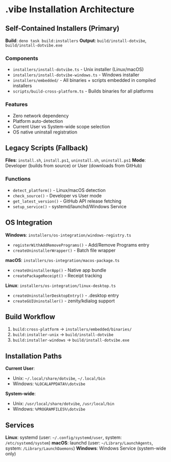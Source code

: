 # .vibe Installation Architecture

## Self-Contained Installers (Primary)

**Build**: `deno task build:installers`
**Output**: `build/install-dotvibe`, `build/install-dotvibe.exe`

### Components

- `installers/install-dotvibe.ts` - Unix installer (Linux/macOS)
- `installers/install-dotvibe-windows.ts` - Windows installer
- `installers/embedded/` - All binaries + scripts embedded in compiled installers
- `scripts/build-cross-platform.ts` - Builds binaries for all platforms

### Features

- Zero network dependency
- Platform auto-detection
- Current User vs System-wide scope selection
- OS native uninstall registration

## Legacy Scripts (Fallback)

**Files**: `install.sh`, `install.ps1`, `uninstall.sh`, `uninstall.ps1`
**Mode**: Developer (builds from source) or User (downloads from GitHub)

### Functions

- `detect_platform()` - Linux/macOS detection
- `check_source()` - Developer vs User mode
- `get_latest_version()` - GitHub API release fetching
- `setup_service()` - systemd/launchd/Windows Service

## OS Integration

**Windows**: `installers/os-integration/windows-registry.ts`

- `registerWithAddRemovePrograms()` - Add/Remove Programs entry
- `createUninstallerWrapper()` - Batch file wrapper

**macOS**: `installers/os-integration/macos-package.ts`

- `createUninstallerApp()` - Native app bundle
- `createPackageReceipt()` - Receipt tracking

**Linux**: `installers/os-integration/linux-desktop.ts`

- `createUninstallerDesktopEntry()` - .desktop entry
- `createGUIUninstaller()` - zenity/kdialog support

## Build Workflow

1. `build:cross-platform` → `installers/embedded/binaries/`
2. `build:installer-unix` → `build/install-dotvibe`
3. `build:installer-windows` → `build/install-dotvibe.exe`

## Installation Paths

**Current User**:

- Unix: `~/.local/share/dotvibe`, `~/.local/bin`
- Windows: `%LOCALAPPDATA%\dotvibe`

**System-wide**:

- Unix: `/usr/local/share/dotvibe`, `/usr/local/bin`
- Windows: `%PROGRAMFILES%\dotvibe`

## Services

**Linux**: systemd (user: `~/.config/systemd/user`, system: `/etc/systemd/system`)
**macOS**: launchd (user: `~/Library/LaunchAgents`, system: `/Library/LaunchDaemons`)
**Windows**: Windows Service (system-wide only)
